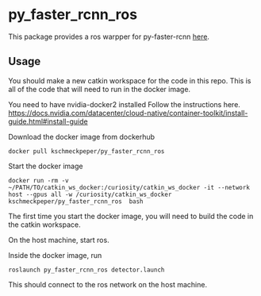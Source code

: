 # py_faster_rcnn_ros
This package provides a ros warpper for py-faster-rcnn [here](https://github.com/rbgirshick/py-faster-rcnn).

## Usage

You should make a new catkin workspace for the code in this repo.  This is all of the code that will need to run in the docker image.


You need to have nvidia-docker2 installed
Follow the instructions here.
https://docs.nvidia.com/datacenter/cloud-native/container-toolkit/install-guide.html#install-guide

Download the docker image from dockerhub
```
docker pull kschmeckpeper/py_faster_rcnn_ros
```


Start the docker image
```
docker run -rm -v ~/PATH/TO/catkin_ws_docker:/curiosity/catkin_ws_docker -it --network host --gpus all -w /curiosity/catkin_ws_docker kschmeckpeper/py_faster_rcnn_ros  bash
```

The first time you start the docker image, you will need to build the code in the catkin workspace.  


On the host machine, start ros.

Inside the docker image, run
```
roslaunch py_faster_rcnn_ros detector.launch
```

This should connect to the ros network on the host machine.